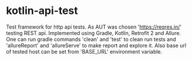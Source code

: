 # kotlin-api-test
Test framework for http api tests. As AUT was chosen 'https://reqres.in/' testing REST api.
Implemented using Gradle, Kotlin, Retrofit 2 and Allure.
One can run gradle commands 'clean' and 'test' to clean run tests and 'allureReport' and 'allureServe' to make report and explore it.
Also base url of tested host can be set from 'BASE_URL' environment variable.
